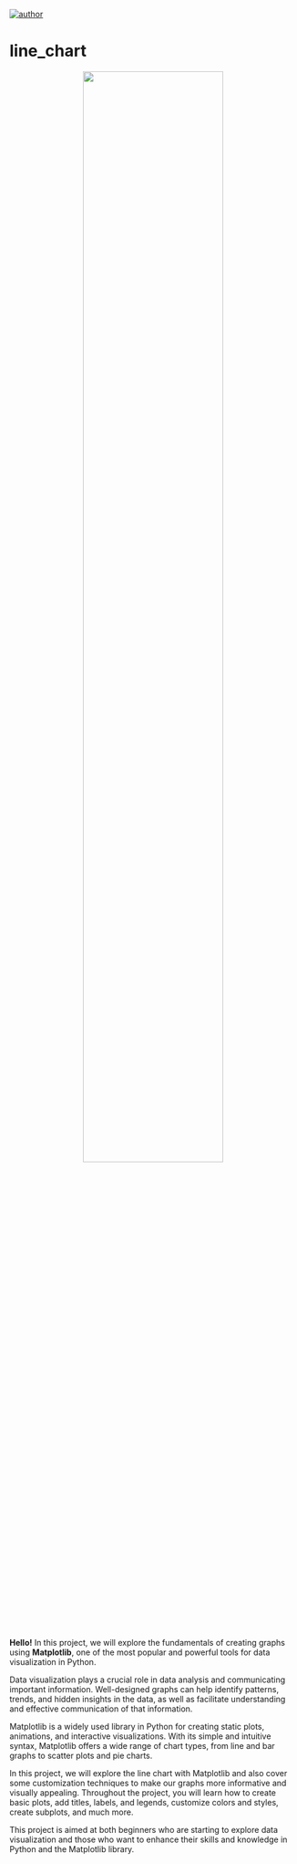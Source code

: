 [![author](https://img.shields.io/badge/author-gabrielduarte-red.svg)](https://www.linkedin.com/in/gabriel-duarte-671074146/)
# line_chart
<p align="center">
  <img src="chart_hologram.jpg.avif", width=70% >
</p>

**Hello!**
In this project, we will explore the fundamentals of creating graphs using **Matplotlib**, one of the most popular and powerful tools for data visualization in Python.

Data visualization plays a crucial role in data analysis and communicating important information. Well-designed graphs can help identify patterns, trends, and hidden insights in the data, as well as facilitate understanding and effective communication of that information.

Matplotlib is a widely used library in Python for creating static plots, animations, and interactive visualizations. With its simple and intuitive syntax, Matplotlib offers a wide range of chart types, from line and bar graphs to scatter plots and pie charts.

In this project, we will explore the line chart with Matplotlib and also cover some customization techniques to make our graphs more informative and visually appealing. Throughout the project, you will learn how to create basic plots, add titles, labels, and legends, customize colors and styles, create subplots, and much more.

This project is aimed at both beginners who are starting to explore data visualization and those who want to enhance their skills and knowledge in Python and the Matplotlib library.

